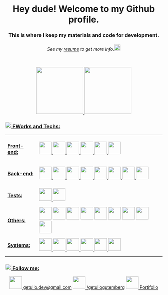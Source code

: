 <h1 align="center"> Hey dude! Welcome to my Github profile. </h1>
<h3 align="center">This is where I keep my materials and code for development.<br> <h6 align="center"><i>See my <a href="https://gitconnected.com/getuliogutemberg/resume" target="blank">resume</a> to get more info.</i><img src="https://icon-library.com/images/info-icon-svg/info-icon-svg-5.jpg" width="20" height="20"/></h6></h3>

<div align="center">
<a href="https://github.com/getuliogutemberg" /><br>
<img height="150em" src="https://github-readme-stats.vercel.app/api?username=getuliogutemberg&show_icons=true&theme=algolia&include_all_commits=true&count_private=true"/>
<img height="150em" src="https://github-readme-stats.vercel.app/api/top-langs/?username=getuliogutemberg&layout=compact&langs_count=16&theme=algolia"/>
</div>

<!-- - 📓 See also my <a href="#" target="blank">Portfolio</a> to know my projects. -->


<h3> <img src="https://4vector.com/i/free-vector-laptop-icon-clip-art_116535_Laptop_Icon_clip_art_hight.png" width="20" height="20"/> FWorks and Techs:</h3>
<table align="center">
 <tr>
<!--   <th>
   teste
  </th>
  <th>
   teste2
  </th> -->
 </tr>
 
 <tr>
  <td>
   <h4>Front-end:</h4>
  </td>
  <td>
   <img src="https://cdn.jsdelivr.net/gh/devicons/devicon/icons/html5/html5-plain-wordmark.svg" width="40" height="40"/>  <img src="https://cdn.jsdelivr.net/gh/devicons/devicon/icons/css3/css3-plain-wordmark.svg" width="40" height="40"/>  <img src="https://cdn.jsdelivr.net/gh/devicons/devicon/icons/javascript/javascript-plain.svg" width="40" height="40"/>  <img src="https://cdn.jsdelivr.net/gh/devicons/devicon/icons/react/react-original-wordmark.svg" width="40" height="40"/>  <img src="https://cdn.jsdelivr.net/gh/devicons/devicon/icons/redux/redux-original.svg" width="40" height="40"/>  <img src="https://cdn.jsdelivr.net/gh/devicons/devicon/icons/bootstrap/bootstrap-plain-wordmark.svg" width="40" height="40"/> 
  </td>
 </tr>
 
 <tr>
  <td>
   <h4>Back-end:</h4>
  </td>
  <td>
   <img src="https://cdn.jsdelivr.net/gh/devicons/devicon/icons/mysql/mysql-original-wordmark.svg" width="40" height="40"/>    <img src="https://cdn.jsdelivr.net/gh/devicons/devicon/icons/docker/docker-plain-wordmark.svg" width="40" height="40"/>  <img src="https://cdn.jsdelivr.net/gh/devicons/devicon/icons/mongodb/mongodb-plain-wordmark.svg" width="40" height="40"/>  <img src="https://cdn.jsdelivr.net/gh/devicons/devicon/icons/nodejs/nodejs-plain-wordmark.svg"  width="40" height="40"/>  <img src="https://cdn.jsdelivr.net/gh/devicons/devicon/icons/php/php-original.svg" width="40" height="40"/>  <img src="https://cdn.jsdelivr.net/gh/devicons/devicon/icons/sequelize/sequelize-original.svg" width="40" height="40"/>  <img src="https://cdn.jsdelivr.net/gh/devicons/devicon/icons/socketio/socketio-original-wordmark.svg" width="40" height="40"/>  <img src="https://cdn.jsdelivr.net/gh/devicons/devicon/icons/express/express-original.svg" width="40" height="40"/>

  </td>
 </tr>
 
 <tr>
  <td>
   <h4>Tests:</h4>
  </td>
  <td>
   <img src="https://cdn.jsdelivr.net/gh/devicons/devicon/icons/jest/jest-plain.svg" width="40" height="40" />  <img src="https://cdn.jsdelivr.net/gh/devicons/devicon/icons/mocha/mocha-plain.svg" width="40" height="40"/>

  </td>
 </tr>
 
 <tr>
  <td>
   <h4>Others:</h4>
  </td>
  <td>
   <img src="https://cdn.jsdelivr.net/gh/devicons/devicon/icons/laravel/laravel-plain-wordmark.svg" width="40" height="40" />  <img src="https://cdn.jsdelivr.net/gh/devicons/devicon/icons/apache/apache-plain-wordmark.svg" width="40" height="40"/>  <img src="https://cdn.jsdelivr.net/gh/devicons/devicon/icons/arduino/arduino-original-wordmark.svg" width="40" height="40"/>  <img src="https://cdn.jsdelivr.net/gh/devicons/devicon/icons/bash/bash-plain.svg" width="40" height="40"/>  <img src="https://cdn.jsdelivr.net/gh/devicons/devicon/icons/composer/composer-original.svg" width="40" height="40"/>  <img src="https://cdn.jsdelivr.net/gh/devicons/devicon/icons/git/git-plain.svg" width="40" height="40"/>  <img src="https://cdn.jsdelivr.net/gh/devicons/devicon/icons/github/github-original-wordmark.svg"  width="40" height="40"/>  <img src="https://cdn.jsdelivr.net/gh/devicons/devicon/icons/heroku/heroku-plain-wordmark.svg" width="40" height="40"/>  <img src="https://cdn.jsdelivr.net/gh/devicons/devicon/icons/raspberrypi/raspberrypi-original.svg" width="40" height="40"/>
  </td>
 </tr>
 
 <tr>
  <td>
   <h4>Systems:</h4>
  </td>
  <td>
   <img src="https://cdn.jsdelivr.net/gh/devicons/devicon/icons/slack/slack-original.svg" width="40" height="40"/>  <img src="https://cdn.jsdelivr.net/gh/devicons/devicon/icons/trello/trello-plain.svg" width="40" height="40"/>  <img src="https://cdn.jsdelivr.net/gh/devicons/devicon/icons/visualstudio/visualstudio-plain.svg" width="40" height="40"/>  <img src="https://cdn.jsdelivr.net/gh/devicons/devicon/icons/vscode/vscode-original.svg" width="40" height="40"/>  <img src="https://cdn.jsdelivr.net/gh/devicons/devicon/icons/windows8/windows8-original.svg" width="40" height="40"/> <img src="https://cdn.jsdelivr.net/gh/devicons/devicon/icons/linux/linux-original.svg" width="40" height="40"/>
  </td>
 </tr>
</table>



<!-- <h3>Follow me:</h3> <a href="https://www.instagram.com/getuliogutemberg/" target="_blank"><img src="https://upload.wikimedia.org/wikipedia/commons/5/58/Instagram-Icon.png" target="_blank" width="40" height="40">  @getuliogutemberg</a> <a href = "mailto:getulio.dev@gmail.com"><img src="https://www.designbust.com/download/1024/png/email_icon_transparent512.png" target="_blank" width="40" height="40">  getulio.dev@gmail.com</a> <a href="https://www.linkedin.com/in/getuliogutemberg/" target="_blank"><img src="https://cdn-icons-png.flaticon.com/512/174/174857.png" target="_blank" width="40" height="40">  /getuliogutemberg</a> -->

<h3> <img src="https://cdn-icons-png.flaticon.com/512/2343/2343805.png" width="20" height="20"> Follow me:</h3> 
<div align="center">
<a href = "mailto:getulio.dev@gmail.com"><img src="https://www.designbust.com/download/1024/png/email_icon_transparent512.png" target="_blank" width="40" height="40">  getulio.dev@gmail.com</a> <a href="https://www.linkedin.com/in/getuliogutemberg/" target="_blank"><img src="https://cdn-icons-png.flaticon.com/512/174/174857.png" target="_blank" width="40" height="40">  /getuliogutemberg</a> <a href="[https://www.linkedin.com/in/getuliogutemberg/](https://portifolio-beta-getuliogutemberg.vercel.app/)" target="_blank"><img src="https://cdn-icons-png.flaticon.com/512/174/174857.png" target="_blank" width="40" height="40">  Portifolio</a>
 
</div>
